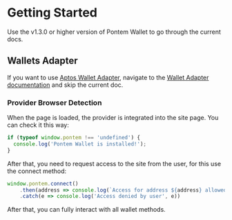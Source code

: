 # Getting Started

Use the v1.3.0 or higher version of Pontem Wallet to go through the current docs.

## Wallets Adapter

If you want to use [Aptos Wallet Adapter](https://github.com/hippospace/aptos-wallet-adapter), navigate to the [Wallet Adapter documentation](./wallet_adapter.md) and skip the current doc.

### Provider Browser Detection

When the page is loaded, the provider is integrated into the site page. You can check it this way:

```javascript
if (typeof window.pontem !== 'undefined') {
  console.log('Pontem Wallet is installed!');
}
```

After that, you need to request access to the site from the user, for this use the connect method:

```javascript
window.pontem.connect()
    .then(address => console.log(`Access for address ${address} allowed by user`))
    .catch(e => console.log('Access denied by user', e))
```

After that, you can fully interact with all wallet methods.
